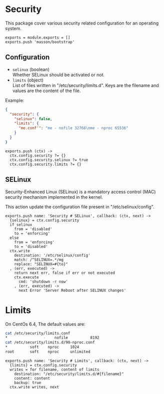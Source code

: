 
# Security

This package cover various security related configuration for an operating
system.

    exports = module.exports = []
    exports.push 'masson/bootstrap'

## Configuration

*   `selinux` (boolean)   
    Whether SELinux should be activated or not.   
*   `limits` (object)   
    List of files written in "/etc/security/limits.d". Keys are the filename
    and values are the content of the file.

Example:

```json
{
  "security": {
    "selinux": false,
    "limits": {
      "me.conf'": "me - nofile 32768\nme - nproc 65536"
    }
  }
}
```

    exports.push (ctx) ->
      ctx.config.security ?= {}
      ctx.config.security.selinux ?= true
      ctx.config.security.limits ?= {}

## SELinux

Security-Enhanced Linux (SELinux) is a mandatory access control (MAC) security 
mechanism implemented in the kernel.

This action update the configuration file present in "/etc/selinux/config".

    exports.push name: 'Security # SELinux', callback: (ctx, next) ->
      {selinux} = ctx.config.security
      if selinux
        from = 'disabled'
        to = 'enforcing'
      else
        from = 'enforcing'
        to = 'disabled'
      ctx.write
        destination: '/etc/selinux/config'
        match: /^SELINUX=.*/mg
        replace: "SELINUX=#{to}"
      , (err, executed) ->
        return next err, false if err or not executed
        ctx.execute
          cmd: 'shutdown -r now'
        , (err, executed) ->
          next Error 'Server Reboot after SELINUX changes'

# Limits

On CentOs 6.4, The default values are:

```bash
cat /etc/security/limits.conf
*                -    nofile          8192
cat /etc/security/limits.d/90-nproc.conf
*          soft    nproc     1024
root       soft    nproc     unlimited
```

    exports.push name: 'Security # Limits', callback: (ctx, next) ->
      {limits} = ctx.config.security
      writes = for filename, content of limits
        destination: "/etc/security/limits.d/#{filename}"
        content: content
        backup: true
      ctx.write writes, next





